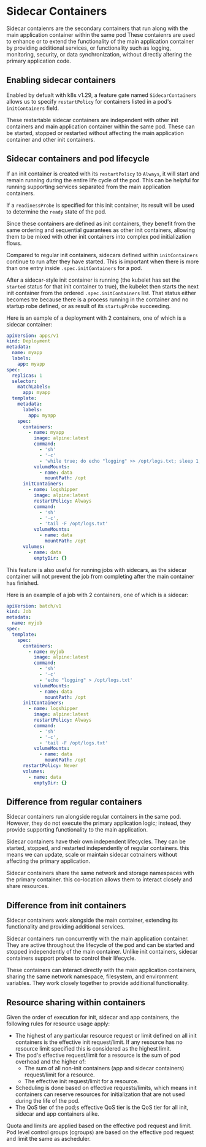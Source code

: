 # Sidecar Containers

Sidecar contaienrs are the secondary containers that run along with the main
application container within the same pod These contaienrs are used to enhance
or to extend the functionality of the main application container by providing
additional services, or functionality such as logging, monitoring, security, or
data synchronization, without directly altering the primary application code.

## Enabling sidecar containers

Enabled by defualt with k8s v1.29, a feature gate named `SidecarContainers`
allows us to specify `restartPolicy` for containers listed in a pod's
`initContainers` field. 

These restartable sidecar containers are independent with other init containers
and main application container within the same pod. These can be started,
stopped or restarted without affecting the main application container and other
init containers.

## Sidecar containers and pod lifecycle

If an init container is created with its `restartPolicy` to `Always`, it will
start and remain running during the entire life cycle of the pod. This can be
helpful for running supporting services separated from the main application
containers.

If a `readinessProbe` is specified for this init container, its result will be
used to determine the `ready` state of the pod.

Since these containers are defined as init containers, they benefit from the
same ordering and sequential guarantees as other init containers, allowing them
to be mixed with other init containers into complex pod initialization flows.

Compared to regular init containers, sidecars defined within `initContainers`
continue to run after they have started. This is important when there is more
than one entry inside `.spec.initContainers` for a pod.

After a sidecar-style init container is running (the kubelet has set the
`started` status for that init container to true), the kubelet then starts the
next init container from the ordered `.spec.initContainers` list. That status
either becomes tre because there is a process running in the container and no
startup robe defined, or as result of its `startupProbe` succeeding.

Here is an eample of a deployment with 2 containers, one of which is a sidecar
container:

```yaml
apiVersion: apps/v1
kind: Deployment
metadata:
  name: myapp
  labels:
    app: myapp
spec:
  replicas: 1
  selector:
    matchLabels:
      app: myapp
  template:
    metadata:
      labels:
        app: myapp
    spec:
      containers:
        - name: myapp
          image: alpine:latest
          command:
            - 'sh'
            - '-c'
            - 'while true; do echo "logging" >> /opt/logs.txt; sleep 1; done'
          volumeMounts:
            - name: data
              mountPath: /opt
      initContainers:
        - name: logshipper
          image: alpine:latest
          restartPolicy: Always
          command: 
            - 'sh'
            - '-c',
            - 'tail -F /opt/logs.txt'
          volumeMounts:
            - name: data
              mountPath: /opt
      volumes:
        - name: data
          emptyDir: {}
```

This feature is also useful for running jobs with sidecars, as the sidecar
container will not prevent the job from completing after the main container has
finished.

Here is an example of a job with 2 containers, one of which is a sidecar:

```yaml
apiVersion: batch/v1
kind: Job
metadata:
  name: myjob
spec:
  template:
    spec:
      containers:
        - name: myjob
          image: alpine:latest
          command: 
            - 'sh'
            - '-c'
            - 'echo "logging" > /opt/logs.txt'
          volumeMounts:
            - name: data
              mountPath: /opt
      initContainers:
        - name: logshipper
          image: alpine:latest
          restartPolicy: Always
          command: 
            - 'sh'
            - '-c', 
            - 'tail -F /opt/logs.txt'
          volumeMounts:
            - name: data
              mountPath: /opt
      restartPolicy: Never
      volumes:
        - name: data
          emptyDir: {}
```

## Difference from regular containers

Sidecar containers run alongside regular containers in the same pod. However,
they do not execute the primary application logic; instead, they provide
supporting functionality to the main application.

Sidecar containers have their own independent lifecycles. They can be started,
stopped, and restarted independently of regular containers. this means we can
update, scale or maintain sidecar cotnainers without affecting the primary
application.

Sidecar containers share the same network and storage namespaces with the
primary container. this co-location allows them to interact closely and share
resources.

## Difference from init containers

Sidecar containers work alongside the main container, extending its
functionality and providing additional services.

Sidecar containers run concurrently with the main application container. They
are active throughout the lifecycle of the pod and can be started and stopped
independently of the main container. Unlike init containers, sidecar containers
support probes to control their lifecycle.

These containers can interact directly with the main application containers,
sharing the same network namespace, filesystem, and environment variables. They
work closely together to provide additional functionality.

## Resource sharing within containers

Given the order of execution for init, sidecar and app containers, the following
rules for resource usage apply:
- The highest of any particular resource request or limit defined on all init
  containers is the effective init request/limit. If any resource has no
  resource limit specified this is considered as the highest limit.
- The pod's effective request/limit for a resource is the sum of pod overhead
  and the higher of:
    - The sum of all non-init containers (app and sidecar containers)
      request/limit for a resource.
    - The effective init request/limit for a resource.
- Scheduling is done based on effective requests/limits, which means init
  containers can reserve resources for initialization that are not used during
  the life of the pod.
- The QoS tier of the pod;s effective QoS tier is the QoS tier for all init,
  sidecar and app containers alike.

Quota and limits are applied based on the effective pod request and limit. Pod
level control groups (cgroups) are based on the effective pod request and limit
the same as ascheduler.
